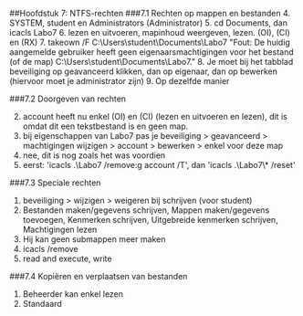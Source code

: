 ##Hoofdstuk 7: NTFS-rechten
###7.1 Rechten op mappen en bestanden
4. SYSTEM, student en Administrators (Administrator)
5. cd Documents, dan icacls Labo7
6. lezen en uitvoeren, mapinhoud weergeven, lezen. (OI), (CI) en (RX)
7. takeown /F C:\Users\student\Documents\Labo7
    "Fout: De huidig aangemelde gebruiker heeft geen eigenaarsmachtigingen
    voor het bestand (of de map) C:\Users\student\Documents\Labo7."
8. Je moet bij het tabblad beveiliging op geavanceerd klikken, dan op eigenaar, dan op bewerken (hiervoor moet je administrator zijn)
9. Op dezelfde manier

###7.2 Doorgeven van rechten

2. account heeft nu enkel (OI) en (CI) (lezen en uitvoeren en lezen), dit is omdat dit een tekstbestand is en geen map.
3. bij eigenschappen van Labo7 pas je beveiliging > geavanceerd > machtigingen wijzigen > account > bewerken > enkel voor deze map
4. nee, dit is nog zoals het was voordien
5. eerst: 'icacls .\Labo7 /remove:g account /T', dan 'icacls .\Labo7\\* /reset'

###7.3 Speciale rechten

1. beveiliging > wijzigen > weigeren bij schrijven (voor student)
3. Bestanden maken/gegevens schrijven, Mappen maken/gegevens toevoegen, Kenmerken schrijven, Uitgebreide kenmerken schrijven, Machtigingen lezen
4. Hij kan geen submappen meer maken
5. icacls /remove
6. read and execute, write

###7.4 Kopiëren en verplaatsen van bestanden

1. Beheerder kan enkel lezen
2. Standaard
